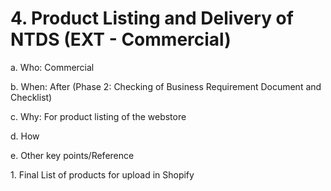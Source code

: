 # 4. Product Listing and Delivery of NTDS (EXT - Commercial)

a.  Who: Commercial

b.  When:  After (Phase 2: Checking of Business Requirement Document and Checklist)

c.  Why: For product listing of the webstore

&#x20;

d.  How

e.  Other key points/Reference

&#x20;    1\. Final List of products for upload in Shopify
